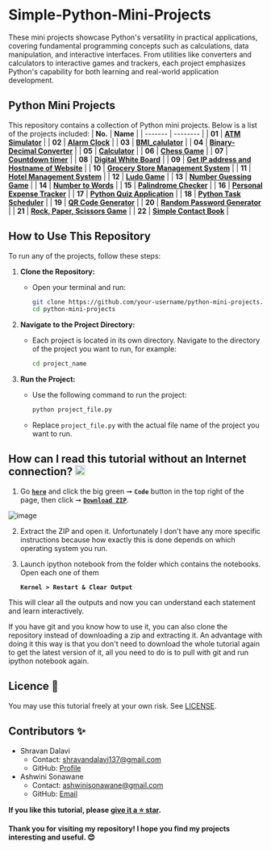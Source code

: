 # Simple-Python-Mini-Projects
These mini projects showcase Python's versatility in practical applications, covering fundamental programming concepts such as calculations, data manipulation, and interactive interfaces. From utilities like converters and calculators to interactive games and trackers, each project emphasizes Python's capability for both learning and real-world application development.

## Python Mini Projects
This repository contains a collection of Python mini projects. Below is a list of the projects included:
| **No.** | **Name** | 
| ------- | -------- | 
|	**01**	| **[ATM Simulator](https://github.com/ShravanDalavi/Simple-Python-Mini-Projects/tree/main/ATM%20Simulator)** |
|	**02**	| **[Alarm Clock](https://github.com/ShravanDalavi/Simple-Python-Mini-Projects/tree/main/Alarm%20Clock)** |
|	**03**	| **[BMI_calulator](https://github.com/ShravanDalavi/Simple-Python-Mini-Projects/tree/main/BMI_calulator)** |
|	**04**	| **[Binary-Decimal Converter](https://github.com/ShravanDalavi/Simple-Python-Mini-Projects/tree/main/Binary-Decimal%20Converter)** |
|	**05**	| **[Calculator](https://github.com/ShravanDalavi/Simple-Python-Mini-Projects/tree/main/Calculator)** |
|	**06**	| **[Chess Game](https://github.com/ShravanDalavi/Simple-Python-Mini-Projects/tree/main/Chess%20Game)** |
|	**07**	| **[Countdown timer](https://github.com/ShravanDalavi/Simple-Python-Mini-Projects/tree/main/Countdown%20timer)** |
|	**08**	| **[Digital White Board](https://github.com/ShravanDalavi/Simple-Python-Mini-Projects/tree/main/Digital%20White%20Board)** |
|	**09**	| **[Get IP address and Hostname of Website](https://github.com/ShravanDalavi/Simple-Python-Mini-Projects/tree/main/Get%20IP%20address%20and%20Hostname%20of%20Website)** |
|	**10**	| **[Grocery Store Management System](https://github.com/ShravanDalavi/Simple-Python-Mini-Projects/tree/main/Grocery%20Store%20Management%20System)** |
|	**11**	| **[Hotel Management System](https://github.com/ShravanDalavi/Simple-Python-Mini-Projects/tree/main/Hotel%20Management%20System)** |
|	**12**	| **[Ludo Game](https://github.com/ShravanDalavi/Simple-Python-Mini-Projects/tree/main/Ludo%20Game)** |
|	**13**	| **[Number Guessing Game](https://github.com/ShravanDalavi/Simple-Python-Mini-Projects/tree/main/Number%20Guessing%20Game)** |
|	**14**	| **[Number to Words](https://github.com/ShravanDalavi/Simple-Python-Mini-Projects/tree/main/Number%20to%20Words)** |
|	**15**	| **[Palindrome Checker](https://github.com/ShravanDalavi/Simple-Python-Mini-Projects/tree/main/Palindrome%20Checker)** |
|	**16**	| **[Personal Expense Tracker](https://github.com/ShravanDalavi/Simple-Python-Mini-Projects/tree/main/Personal%20Expense%20Tracker)** |
|	**17**	| **[Python Quiz Application](https://github.com/ShravanDalavi/Simple-Python-Mini-Projects/tree/main/Python%20Quiz%20Application)** |
|	**18**	| **[Python Task Scheduler](https://github.com/ShravanDalavi/Simple-Python-Mini-Projects/tree/main/Python%20Task%20Scheduler)** |
|	**19**	| **[QR Code Generator](https://github.com/ShravanDalavi/Simple-Python-Mini-Projects/tree/main/QR%20Code%20Generator)** |
|	**20**	| **[Random Password Generator](https://github.com/ShravanDalavi/Simple-Python-Mini-Projects/tree/main/Random%20Password%20Generator)** |
|	**21**	| **[Rock, Paper, Scissors Game](https://github.com/ShravanDalavi/Simple-Python-Mini-Projects/tree/main/Rock%2C%20Paper%2C%20Scissors%20Game)** |
|	**22**	| **[Simple Contact Book](https://github.com/ShravanDalavi/Simple-Python-Mini-Projects/tree/main/Simple%20Contact%20Book)** |


## How to Use This Repository
To run any of the projects, follow these steps:

1. **Clone the Repository:**
   - Open your terminal and run:
     ```sh
     git clone https://github.com/your-username/python-mini-projects.git
     cd python-mini-projects
     ```

2. **Navigate to the Project Directory:**
   - Each project is located in its own directory. Navigate to the directory of the project you want to run, for example:
     ```sh
     cd project_name
     ```

3. **Run the Project:**
   - Use the following command to run the project:
     ```sh
     python project_file.py
     ```
   - Replace `project_file.py` with the actual file name of the project you want to run.

## How can I read this tutorial without an Internet connection? <img alt="GIF" src="https://github.com/TheDudeThatCode/TheDudeThatCode/blob/master/Assets/hmm.gif" width="20" />

1. Go [**`here`**](https://github.com/ShravanDalavi/Simple-Python-Mini-Projects) and click the big green ➞  **`Code`** button in the top right of the page, then click ➞ [**`Download ZIP`**](https://github.com/shravandalavi/Simple-Python-Mini-Projects/archive/refs/heads/main.zip).

  ![image](https://github.com/ShravanDalavi/Simple-Python-Mini-Projects/assets/172488772/fe6f519f-afbd-49d1-9efc-5f6b5f234340)

2. Extract the ZIP and open it. Unfortunately I don't have any more specific instructions because how exactly this is done depends on which operating system you run.    
3. Launch ipython notebook from the folder which contains the notebooks. Open each one of them
  
    **`Kernel > Restart & Clear Output`**
    
This will clear all the outputs and now you can understand each statement and learn interactively.

If you have git and you know how to use it, you can also clone the repository instead of downloading a zip and extracting it. An advantage with doing it this way is that you don't need to download the whole tutorial again to get the latest version of it, all you need to do is to pull with git and run ipython notebook again.

## Licence 📜
You may use this tutorial freely at your own risk. See [LICENSE](./LICENSE).

## Contributors ✨
- Shravan Dalavi
  - Contact: shravandalavi137@gmail.com
  - GitHub: [Profile](https://github.com/ShravanDalavi)
- Ashwini Sonawane
  - Contact: ashwinisonawane@gmail.com
  - GitHub:  [Email](https://github.com/SonawaneAshwini)

**If you like this tutorial, please [give it a ⭐ star](https://github.com/ShravanDalavi/Simple-Python-Mini-Projects).**

**Thank you for visiting my repository! I hope you find my projects interesting and useful. 😊**
